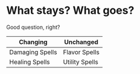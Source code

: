 # What stays? What goes?
Good question, right?

Changing | Unchanged
--- | ---
Damaging Spells | Flavor Spells
Healing Spells | Utility Spells

